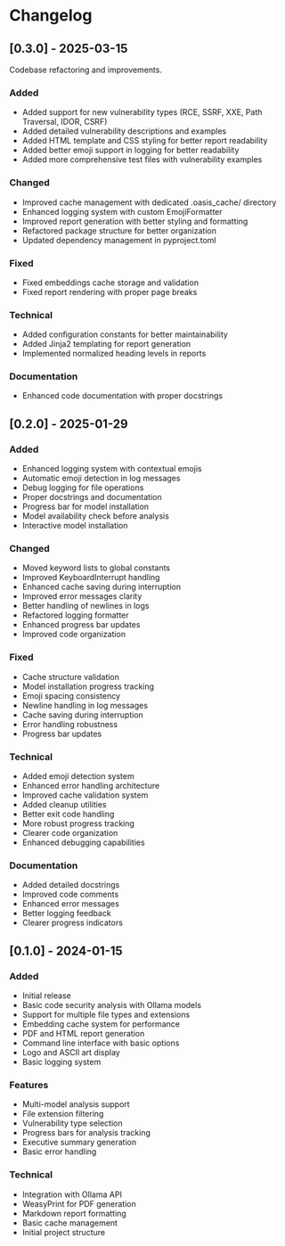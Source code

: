 # Changelog

## [0.3.0] - 2025-03-15

Codebase refactoring and improvements.

### Added
- Added support for new vulnerability types (RCE, SSRF, XXE, Path Traversal, IDOR, CSRF)
- Added detailed vulnerability descriptions and examples
- Added HTML template and CSS styling for better report readability
- Added better emoji support in logging for better readability
- Added more comprehensive test files with vulnerability examples

### Changed
- Improved cache management with dedicated .oasis_cache/ directory
- Enhanced logging system with custom EmojiFormatter
- Improved report generation with better styling and formatting
- Refactored package structure for better organization
- Updated dependency management in pyproject.toml

### Fixed
- Fixed embeddings cache storage and validation
- Fixed report rendering with proper page breaks

### Technical
- Added configuration constants for better maintainability
- Added Jinja2 templating for report generation
- Implemented normalized heading levels in reports

### Documentation
- Enhanced code documentation with proper docstrings

## [0.2.0] - 2025-01-29

### Added
- Enhanced logging system with contextual emojis
- Automatic emoji detection in log messages
- Debug logging for file operations
- Proper docstrings and documentation
- Progress bar for model installation
- Model availability check before analysis
- Interactive model installation

### Changed
- Moved keyword lists to global constants
- Improved KeyboardInterrupt handling
- Enhanced cache saving during interruption
- Improved error messages clarity
- Better handling of newlines in logs
- Refactored logging formatter
- Enhanced progress bar updates
- Improved code organization

### Fixed
- Cache structure validation
- Model installation progress tracking
- Emoji spacing consistency
- Newline handling in log messages
- Cache saving during interruption
- Error handling robustness
- Progress bar updates

### Technical
- Added emoji detection system
- Enhanced error handling architecture
- Improved cache validation system
- Added cleanup utilities
- Better exit code handling
- More robust progress tracking
- Clearer code organization
- Enhanced debugging capabilities

### Documentation
- Added detailed docstrings
- Improved code comments
- Enhanced error messages
- Better logging feedback
- Clearer progress indicators

## [0.1.0] - 2024-01-15

### Added
- Initial release
- Basic code security analysis with Ollama models
- Support for multiple file types and extensions
- Embedding cache system for performance
- PDF and HTML report generation
- Command line interface with basic options
- Logo and ASCII art display
- Basic logging system

### Features
- Multi-model analysis support
- File extension filtering
- Vulnerability type selection
- Progress bars for analysis tracking
- Executive summary generation
- Basic error handling

### Technical
- Integration with Ollama API
- WeasyPrint for PDF generation
- Markdown report formatting
- Basic cache management
- Initial project structure
